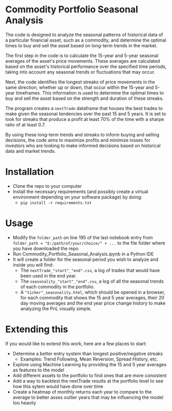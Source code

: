 # Commodity Portfolio Seasonal Analysis

The code is designed to analyze the seasonal patterns of historical data of a particular financial asset, such as a commodity, and determine the optimal times to buy and sell the asset based on long-term trends in the market.

The first step in the code is to calculate the 15-year and 5-year seasonal averages of the asset's price movements. These averages are calculated based on the asset's historical performance over the specified time periods, taking into account any seasonal trends or fluctuations that may occur.

Next, the code identifies the longest streaks of price movements in the same direction, whether up or down, that occur within the 15-year and 5-year timeframes. This information is used to determine the optimal times to buy and sell the asset based on the strength and duration of these streaks.

The program creates a `nextTrade` dataframe that houses the best trades to make given the seasonal tendencies over the past 15 and 5 years. It is set to look for streaks that produce a profit at least 70% of the time with a sharpe ratio of at least 0.7.

By using these long-term trends and streaks to inform buying and selling decisions, the code aims to maximize profits and minimize losses for investors who are looking to make informed decisions based on historical data and market trends.

# Installation
- Clone the repo to your computer
- Install the necessary requirements (and possibly create a virtual environment depending on your software package) by doing:
  - `pip install -r requirements.txt`

# Usage
- Modify the `folder_path` on line 195 of the last notebook entry from `folder_path = "E:/path/of/your/choice/" + ...` to the file folder where you have downloaded the repo
- Run Commodity_Portfolio_Seasonal_Analysis.ipynb in a Python IDE
- It will create a folder for the seasonal period you wish to analyze and inside you will find:
  - The `nextTrade_"start"_"end".csv`, a log of trades that would have been used in the end year.
  - The `seasonality_"start"_"end".csv`, a log of all the seasonal trends of each commodity in the portfolio.
  - A `"ticker"_seasonality.html`, which should be opened in a browser, for each commodity that shows the 15 and 5 year averages, their 20 day moving averages and the end year price change history to make analyzing the PnL visually simple.

# Extending this
If you would like to extend this work, here are a few places to start:
- Determine a better entry system than longest positive/negative streaks
  - Examples: Trend Following, Mean Reversion, Spread History, etc.
- Explore using Machine Learning by providing the 15 and 5 year averages as features to the model
- Add different assets to the portfolio to find ones that are more consistent
- Add a way to backtest the nextTrade results at the portfolio level to see how this sytem would have done over time
- Create a heatmap of monthly returns each year to compare to the average to better asses outlier years that may be influencing the model too heavily
